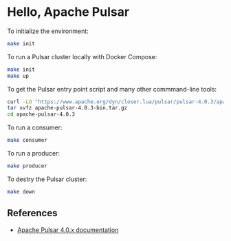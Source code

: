 # Hello, Apache Pulsar

To initialize the environment:

```bash
make init
```

To run a Pulsar cluster locally with Docker Compose:

```bash
make init
make up
```

To get the Pulsar entry point script and many other commmand-line tools:

```bash
curl -LO "https://www.apache.org/dyn/closer.lua/pulsar/pulsar-4.0.3/apache-pulsar-4.0.3-bin.tar.gz?action=download"
tar xvfz apache-pulsar-4.0.3-bin.tar.gz
cd apache-pulsar-4.0.3
```

To run a consumer:

```bash
make consumer
```

To run a producer:

```bash
make producer
```

To destry the Pulsar cluster:

```bash
make down
```

## References

* [Apache Pulsar 4.0.x documentation](https://pulsar.apache.org/docs/4.0.x/)
